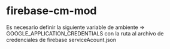 # firebase-cm-mod
Es necesario definir la siguiente variable de ambiente => GOOGLE_APPLICATION_CREDENTIALS con la ruta al archivo de credenciales de firebase serviceAcount.json